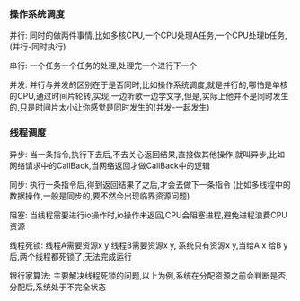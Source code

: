 ### 操作系统调度
并行: 同时的做两件事情,比如多核CPU,一个CPU处理A任务,一个CPU处理b任务,(并行-同时执行)

串行: 一个任务一个任务的处理,处理完一个进行下一个

并发: 并行与并发的区别在于是否同时,比如操作系统调度,就是并行的,哪怕是单核的CPU,通过时间片轮转,实现,一边听歌一边学文字,但是,实际上他并不是同时发生的,只是时间片太小让你感觉是同时发生的(并发-一起发生)

### 线程调度
异步: 当一条指令,执行下去后,不去关心返回结果,直接做其他操作,就叫异步,比如网络请求中的CallBack,当网络返回才做CallBack中的逻辑 

同步: 执行一条指令后,得到返回结果了之后,才会去做下一条指令 (比如多线程中的数据操作,一般是同步的,要不然会出现临界资源问题)

阻塞: 当线程需要进行io操作时,io操作未返回,CPU会阻塞进程,避免进程浪费CPU资源

线程死锁: 线程A需要资源x y 线程B需要资源x y, 系统只有资源x y,当给A x 给B y 后,两个线程都死锁了,无法完成运行

银行家算法: 主要解决线程死锁的问题,以上为例,系统在分配资源之前会判断是否,分配后,系统处于不完全状态